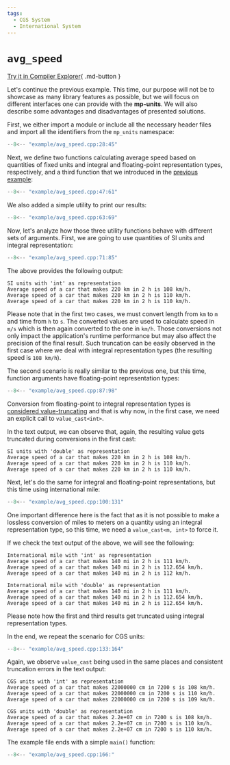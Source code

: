 ```yaml
---
tags:
  - CGS System
  - International System
---
```


# `avg_speed`

[Try it in Compiler Explorer](https://godbolt.org/z/v9c5T6bc4){ .md-button }

Let's continue the previous example. This time, our purpose will not be to showcase as many
library features as possible, but we will focus on different interfaces one can provide with
the **mp-units**. We will also describe some advantages and disadvantages of presented
solutions.

First, we either import a module or include all the necessary header files and import all
the identifiers from the `mp_units` namespace:

```cpp title="avg_speed.cpp" linenums="1"
--8<-- "example/avg_speed.cpp:28:45"
```

Next, we define two functions calculating average speed based on quantities of fixed units
and integral and floating-point representation types, respectively, and a third function
that we introduced in the [previous example](hello_units.md):

```cpp title="avg_speed.cpp" linenums="19"
--8<-- "example/avg_speed.cpp:47:61"
```

We also added a simple utility to print our results:

```cpp title="avg_speed.cpp" linenums="34"
--8<-- "example/avg_speed.cpp:63:69"
```

Now, let's analyze how those three utility functions behave with different sets of arguments.
First, we are going to use quantities of SI units and integral representation:

```cpp title="avg_speed.cpp" linenums="41"
--8<-- "example/avg_speed.cpp:71:85"
```

The above provides the following output:

```text
SI units with 'int' as representation
Average speed of a car that makes 220 km in 2 h is 108 km/h.
Average speed of a car that makes 220 km in 2 h is 110 km/h.
Average speed of a car that makes 220 km in 2 h is 110 km/h.
```

Please note that in the first two cases, we must convert length from `km` to `m` and
time from `h` to `s`. The converted values are used to calculate speed in `m/s` which
is then again converted to the one in `km/h`. Those conversions not only impact the
application's runtime performance but may also affect the precision of the final result.
Such truncation can be easily observed in the first case where we deal with integral
representation types (the resulting speed is `108 km/h`).

The second scenario is really similar to the previous one, but this time, function arguments
have floating-point representation types:

```cpp title="avg_speed.cpp" linenums="56"
--8<-- "example/avg_speed.cpp:87:98"
```

Conversion from floating-point to integral representation types is
[considered value-truncating](../users_guide/framework_basics/value_conversions.md#value-truncating-conversions)
and that is why now, in the first case, we need an explicit call to `value_cast<int>`.

In the text output, we can observe that, again, the resulting value gets truncated during conversions
in the first cast:

```text
SI units with 'double' as representation
Average speed of a car that makes 220 km in 2 h is 108 km/h.
Average speed of a car that makes 220 km in 2 h is 110 km/h.
Average speed of a car that makes 220 km in 2 h is 110 km/h.
```

Next, let's do the same for integral and floating-point representations, but this time
using international mile:

```cpp title="avg_speed.cpp" linenums="68"
--8<-- "example/avg_speed.cpp:100:131"
```

One important difference here is the fact that as it is not possible to make a lossless
conversion of miles to meters on a quantity using an integral representation type, so this
time, we need a `value_cast<m, int>` to force it.

If we check the text output of the above, we will see the following:

```text
International mile with 'int' as representation
Average speed of a car that makes 140 mi in 2 h is 111 km/h.
Average speed of a car that makes 140 mi in 2 h is 112.654 km/h.
Average speed of a car that makes 140 mi in 2 h is 112 km/h.

International mile with 'double' as representation
Average speed of a car that makes 140 mi in 2 h is 111 km/h.
Average speed of a car that makes 140 mi in 2 h is 112.654 km/h.
Average speed of a car that makes 140 mi in 2 h is 112.654 km/h.
```

Please note how the first and third results get truncated using integral representation types.

In the end, we repeat the scenario for CGS units:

```cpp title="avg_speed.cpp" linenums="100"
--8<-- "example/avg_speed.cpp:133:164"
```

Again, we observe `value_cast` being used in the same places and consistent truncation errors
in the text output:

```text
CGS units with 'int' as representation
Average speed of a car that makes 22000000 cm in 7200 s is 108 km/h.
Average speed of a car that makes 22000000 cm in 7200 s is 110 km/h.
Average speed of a car that makes 22000000 cm in 7200 s is 109 km/h.

CGS units with 'double' as representation
Average speed of a car that makes 2.2e+07 cm in 7200 s is 108 km/h.
Average speed of a car that makes 2.2e+07 cm in 7200 s is 110 km/h.
Average speed of a car that makes 2.2e+07 cm in 7200 s is 110 km/h.
```

The example file ends with a simple `main()` function:

```cpp title="avg_speed.cpp" linenums="132"
--8<-- "example/avg_speed.cpp:166:"
```
